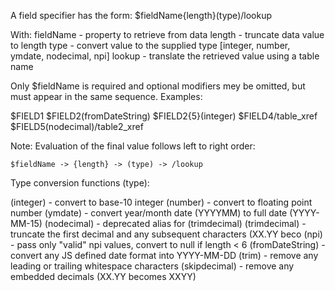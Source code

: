 A field specifier has the form:
  $fieldName{length}(type)/lookup

With:
  fieldName - property to retrieve from data
  length - truncate data value to length
  type - convert value to the supplied type [integer, number, ymdate, nodecimal, npi]
  lookup - translate the retrieved value using a table name

Only $fieldName is required and optional modifiers mey be omitted, but must appear
in the same sequence. Examples:

  $FIELD1
  $FIELD2(fromDateString)
  $FIELD2{5}(integer)
  $FIELD4/table_xref
  $FIELD5(nodecimal)/table2_xref

Note:
  Evaluation of the final value follows left to right order:

    $fieldName -> {length} -> (type) -> /lookup

Type conversion functions (type):

  (integer) - convert to base-10 integer
  (number) - convert to floating point number
  (ymdate) - convert year/month date (YYYYMM) to full date (YYYY-MM-15)
  (nodecimal) - deprecated alias for (trimdecimal)
  (trimdecimal) - truncate the first decimal and any subsequent characters (XX.YY beco
  (npi) - pass only "valid" npi values, convert to null if length < 6
  (fromDateString) - convert any JS defined date format into YYYY-MM-DD
  (trim) - remove any leading or trailing whitespace characters
  (skipdecimal) - remove any embedded decimals (XX.YY becomes XXYY)